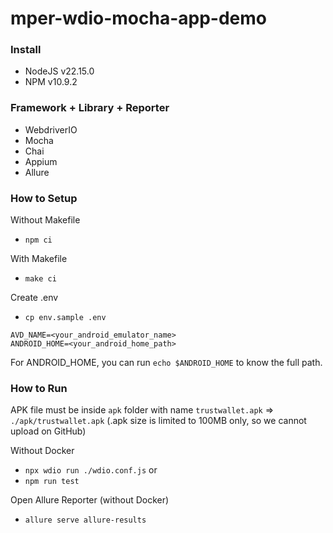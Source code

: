 # mper-wdio-mocha-app-demo

### Install
- NodeJS v22.15.0
- NPM v10.9.2

### Framework + Library + Reporter
- WebdriverIO
- Mocha
- Chai
- Appium
- Allure

### How to Setup
Without Makefile
- `npm ci`

With Makefile
- `make ci`

Create .env
- `cp env.sample .env`
```
AVD_NAME=<your_android_emulator_name>
ANDROID_HOME=<your_android_home_path>
```
For ANDROID_HOME, you can run `echo $ANDROID_HOME` to know the full path.

### How to Run
APK file must be inside `apk` folder with name `trustwallet.apk` => `./apk/trustwallet.apk` (.apk size is limited to 100MB only, so we cannot upload on GitHub)

Without Docker
- `npx wdio run ./wdio.conf.js` or
- `npm run test`

Open Allure Reporter (without Docker)
- `allure serve allure-results`
